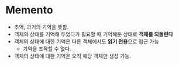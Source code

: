 # Memento
- 추억, 과거의 기억을 뜻함.
- 객체의 상태를 기억해 두었다가 필요할 때 기억해둔 상태로 **객체를 되돌린다**
- 객체의 상태에 대한 기억은 다른 객체에서도 **읽기 전용**으로 접근 가능
  - 기억을 조작할 수 없다.
- 객체의 상태에 대한 기억은 오직 해당 객체만 생성 가능.
